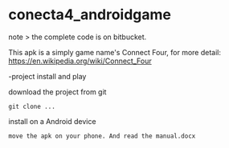 # conecta4_androidgame

note > the complete code is on bitbucket.

This apk is a simply game name's Connect Four, for more detail: https://en.wikipedia.org/wiki/Connect_Four

-project install and play 

download the project from git
  
    git clone ...

install on a Android device 
  
    move the apk on your phone. And read the manual.docx


  

